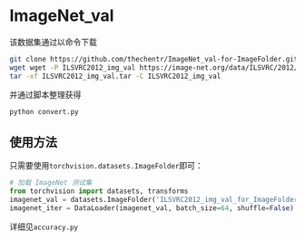# ImageNet_val

该数据集通过以命令下载

```bash
git clone https://github.com/thechentr/ImageNet_val-for-ImageFolder.git
wget wget -P ILSVRC2012_img_val https://image-net.org/data/ILSVRC/2012/ILSVRC2012_img_val.tar --no-check-certificate
tar -xf ILSVRC2012_img_val.tar -C ILSVRC2012_img_val
```

并通过脚本整理获得

```bash
python convert.py
```



## 使用方法

只需要使用`torchvision.datasets.ImageFolder`即可：

```python
# 加载 ImageNet 测试集
from torchvision import datasets, transforms
imagenet_val = datasets.ImageFolder('ILSVRC2012_img_val_for_ImageFolder', transform=transform)
imagenet_iter = DataLoader(imagenet_val, batch_size=64, shuffle=False)
```

详细见`accuracy.py`

